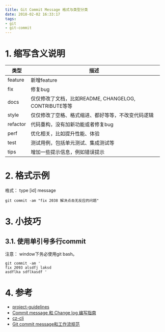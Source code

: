 ```yaml
---
title: Git Commit Message 格式与类型分类
date: 2018-02-02 16:33:17
tags:
- git
- git-commit
---
```


# 1. 缩写含义说明

  类型    |                         描述
-------- | -----------------------------------------------------
feature     | 新增feature
fix      | 修复bug
docs     | 仅仅修改了文档，比如README, CHANGELOG, CONTRIBUTE等等
style    | 仅仅修改了空格、格式缩进、都好等等，不改变代码逻辑
refactor | 代码重构，没有加新功能或者修复bug
perf     | 优化相关，比如提升性能、体验
test     | 测试用例，包括单元测试、集成测试等
tips     | 增加一些提示信息，例如错误提示


# 2. 格式示例

格式： type [id] message

```
git commit -am "fix 2038 解决点击无反应的问题"
```

# 3. 小技巧

## 3.1. 使用单引号多行commit

注意： window下务必使用git bash。

```
git commit -am '
fix 2093 alsdfj laksd
asdflka sdflkasdf '
```




# 4. 参考
- [project-guidelines](https://github.com/wearehive/project-guidelines/blob/master/README-zh.md)
- [Commit message 和 Change log 编写指南](http://www.ruanyifeng.com/blog/2016/01/commit_message_change_log.html)
- [cz-cli](https://github.com/commitizen/cz-cli)
- [Git commit message和工作流规范](https://ivweb.io/topic/58ba702bdb35a9135d42f83d)
